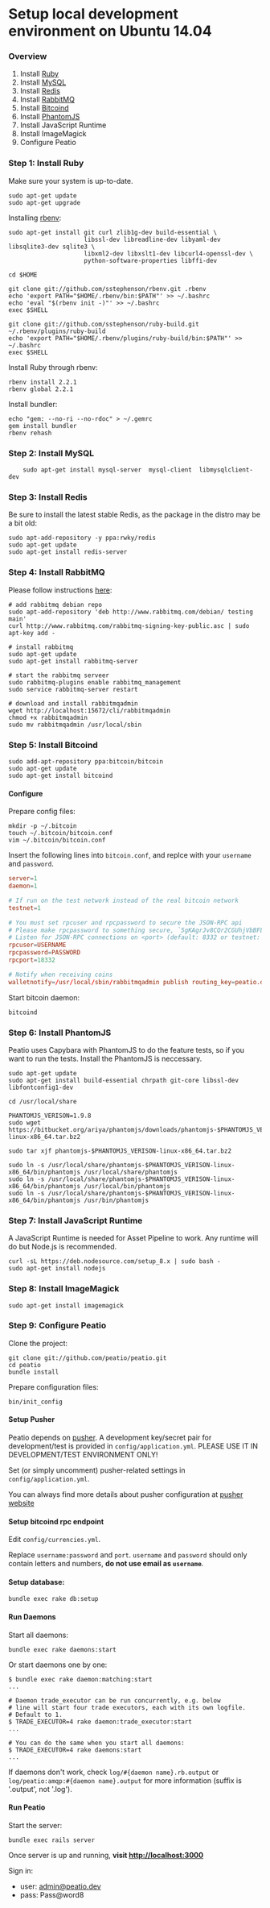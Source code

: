 # Setup local development environment on Ubuntu 14.04

### Overview

1. Install [Ruby](https://www.ruby-lang.org/en/)
2. Install [MySQL](http://www.mysql.com/)
3. Install [Redis](http://redis.io/)
4. Install [RabbitMQ](https://www.rabbitmq.com/)
5. Install [Bitcoind](https://en.bitcoin.it/wiki/Bitcoind)
6. Install [PhantomJS](http://phantomjs.org/)
7. Install JavaScript Runtime
8. Install ImageMagick
9. Configure Peatio


### Step 1: Install Ruby

Make sure your system is up-to-date.

```shell
sudo apt-get update
sudo apt-get upgrade
```

Installing [rbenv](https://github.com/sstephenson/rbenv):

```shell
sudo apt-get install git curl zlib1g-dev build-essential \
                     libssl-dev libreadline-dev libyaml-dev libsqlite3-dev sqlite3 \
                     libxml2-dev libxslt1-dev libcurl4-openssl-dev \
                     python-software-properties libffi-dev

cd $HOME

git clone git://github.com/sstephenson/rbenv.git .rbenv
echo 'export PATH="$HOME/.rbenv/bin:$PATH"' >> ~/.bashrc
echo 'eval "$(rbenv init -)"' >> ~/.bashrc
exec $SHELL

git clone git://github.com/sstephenson/ruby-build.git ~/.rbenv/plugins/ruby-build
echo 'export PATH="$HOME/.rbenv/plugins/ruby-build/bin:$PATH"' >> ~/.bashrc
exec $SHELL
```

Install Ruby through rbenv:

```shell
rbenv install 2.2.1
rbenv global 2.2.1
```

Install bundler:

```shell
echo "gem: --no-ri --no-rdoc" > ~/.gemrc
gem install bundler
rbenv rehash
```

### Step 2: Install MySQL

```shell
    sudo apt-get install mysql-server  mysql-client  libmysqlclient-dev
```

### Step 3: Install Redis

Be sure to install the latest stable Redis, as the package in the distro may be a bit old:

```shell
sudo apt-add-repository -y ppa:rwky/redis
sudo apt-get update
sudo apt-get install redis-server
```

### Step 4: Install RabbitMQ

Please follow instructions [here](https://www.rabbitmq.com/install-debian.html):

```shell
# add rabbitmq debian repo
sudo apt-add-repository 'deb http://www.rabbitmq.com/debian/ testing main'
curl http://www.rabbitmq.com/rabbitmq-signing-key-public.asc | sudo apt-key add -

# install rabbitmq
sudo apt-get update
sudo apt-get install rabbitmq-server

# start the rabbitmq serveer
sudo rabbitmq-plugins enable rabbitmq_management
sudo service rabbitmq-server restart

# download and install rabbitmqadmin
wget http://localhost:15672/cli/rabbitmqadmin
chmod +x rabbitmqadmin
sudo mv rabbitmqadmin /usr/local/sbin
```

### Step 5: Install Bitcoind

```shell
sudo add-apt-repository ppa:bitcoin/bitcoin
sudo apt-get update
sudo apt-get install bitcoind
```

#### Configure

Prepare config files:

```shell
mkdir -p ~/.bitcoin
touch ~/.bitcoin/bitcoin.conf
vim ~/.bitcoin/bitcoin.conf
```

Insert the following lines into `bitcoin.conf`,
and replce with your `username` and `password`.

```conf
server=1
daemon=1

# If run on the test network instead of the real bitcoin network
testnet=1

# You must set rpcuser and rpcpassword to secure the JSON-RPC api
# Please make rpcpassword to something secure, `5gKAgrJv8CQr2CGUhjVbBFLSj29HnE6YGXvfykHJzS3k` for example.
# Listen for JSON-RPC connections on <port> (default: 8332 or testnet: 18332)
rpcuser=USERNAME
rpcpassword=PASSWORD
rpcport=18332

# Notify when receiving coins
walletnotify=/usr/local/sbin/rabbitmqadmin publish routing_key=peatio.deposit.coin payload='{"txid":"%s", "channel_key":"satoshi"}'
```

Start bitcoin daemon:

```shell
bitcoind
```

### Step 6: Install PhantomJS

Peatio uses Capybara with PhantomJS to do the feature tests,
so if you want to run the tests. Install the PhantomJS is neccessary.

```shell
sudo apt-get update
sudo apt-get install build-essential chrpath git-core libssl-dev libfontconfig1-dev

cd /usr/local/share

PHANTOMJS_VERISON=1.9.8
sudo wget https://bitbucket.org/ariya/phantomjs/downloads/phantomjs-$PHANTOMJS_VERISON-linux-x86_64.tar.bz2

sudo tar xjf phantomjs-$PHANTOMJS_VERISON-linux-x86_64.tar.bz2

sudo ln -s /usr/local/share/phantomjs-$PHANTOMJS_VERISON-linux-x86_64/bin/phantomjs /usr/local/share/phantomjs
sudo ln -s /usr/local/share/phantomjs-$PHANTOMJS_VERISON-linux-x86_64/bin/phantomjs /usr/local/bin/phantomjs
sudo ln -s /usr/local/share/phantomjs-$PHANTOMJS_VERISON-linux-x86_64/bin/phantomjs /usr/bin/phantomjs
```

### Step 7: Install JavaScript Runtime

A JavaScript Runtime is needed for Asset Pipeline to work.
Any runtime will do but Node.js is recommended.

```shell
curl -sL https://deb.nodesource.com/setup_8.x | sudo bash -
sudo apt-get install nodejs
```

### Step 8: Install ImageMagick

```shell
sudo apt-get install imagemagick
```

### Step 9: Configure Peatio

Clone the project:

```shell
git clone git://github.com/peatio/peatio.git
cd peatio
bundle install
```

Prepare configuration files:

```shell
bin/init_config
```

#### Setup Pusher

Peatio depends on [pusher](http://pusher.com).
A development key/secret pair for development/test
is provided in `config/application.yml`.
PLEASE USE IT IN DEVELOPMENT/TEST ENVIRONMENT ONLY!

Set (or simply uncomment) pusher-related settings in `config/application.yml`.

You can always find more details about pusher configuration at [pusher website](http://pusher.com)

#### Setup bitcoind rpc endpoint

Edit `config/currencies.yml`.

Replace `username:password` and `port`.
`username` and `password` should only contain letters and numbers,
**do not use email as `username`**.

#### Setup database:

```shell
bundle exec rake db:setup
```

#### Run Daemons

Start all daemons:

```shell
bundle exec rake daemons:start
```

Or start daemons one by one:

```shell
$ bundle exec rake daemon:matching:start
...

# Daemon trade_executor can be run concurrently, e.g. below
# line will start four trade executors, each with its own logfile.
# Default to 1.
$ TRADE_EXECUTOR=4 rake daemon:trade_executor:start
...

# You can do the same when you start all daemons:
$ TRADE_EXECUTOR=4 rake daemons:start
...
```

If daemons don't work, check `log/#{daemon name}.rb.output`
or `log/peatio:amqp:#{daemon name}.output`
for more information (suffix is '.output', not '.log').

#### Run Peatio

Start the server:

```shell
bundle exec rails server
```

Once server is up and running, **visit [http://localhost:3000](http://localhost:3000)**

Sign in:

* user: admin@peatio.dev
* pass: Pass@word8
